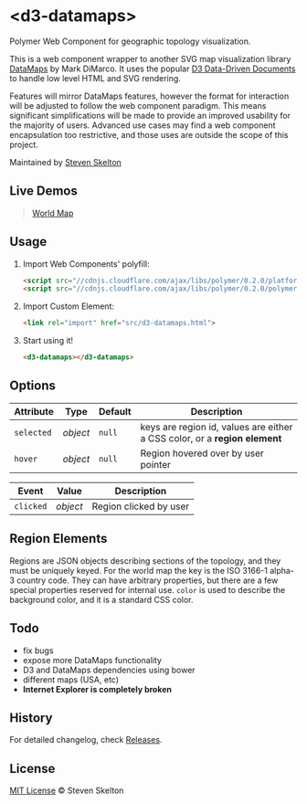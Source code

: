 &lt;d3-datamaps&gt;
=============

Polymer Web Component for geographic topology visualization.

This is a web component wrapper to another SVG map visualization library [DataMaps](http://datamaps.github.io/) by Mark DiMarco.
It uses the popular [D3 Data-Driven Documents](http://d3js.org/) to handle low level HTML and SVG rendering.

Features will mirror DataMaps features, however the format for interaction will be adjusted to follow the web component paradigm. 
This means significant simplifications will be made to provide an improved usability for the majority of users.  Advanced use cases may find 
a web component encapsulation too restrictive, and those uses are outside the scope of this project.

Maintained by [Steven Skelton](https://github.com/stevenrskelton)

## Live Demos
 
> [World Map](http://files.stevenskelton.ca/d3-datamaps/examples/world.html)

## Usage

1. Import Web Components' polyfill:

	```html
	<script src="//cdnjs.cloudflare.com/ajax/libs/polymer/0.2.0/platform.js"></script>
	<script src="//cdnjs.cloudflare.com/ajax/libs/polymer/0.2.0/polymer.js"></script>
	```

2. Import Custom Element:

	```html
	<link rel="import" href="src/d3-datamaps.html">
	```

3. Start using it!

	```html
	<d3-datamaps></d3-datamaps>
	```

## Options

Attribute			| Type			| Default		| Description
---					| ---			| ---			| ---
`selected`	 		| *object*		| `null`		| keys are region id, values are either a CSS color, or a __region element__
`hover`				| *object*		| `null`		| Region hovered over by user pointer

Event				| Value			| Description
---					| ---			| ---
`clicked`			| *object*		| Region clicked by user

## Region Elements

Regions are JSON objects describing sections of the topology, and they must be uniquely keyed.
For the world map the key is the ISO 3166-1 alpha-3 country code.
They can have arbitrary properties, but there are a few special properties reserved for internal use.
`color` is used to describe the background color, and it is a standard CSS color.

## Todo

- fix bugs
- expose more DataMaps functionality
- D3 and DataMaps dependencies using bower
- different maps (USA, etc)
- __Internet Explorer is completely broken__

## History

For detailed changelog, check [Releases](https://github.com/stevenrskelton/d3-datamaps/releases).

## License

[MIT License](http://opensource.org/licenses/MIT) © Steven Skelton
